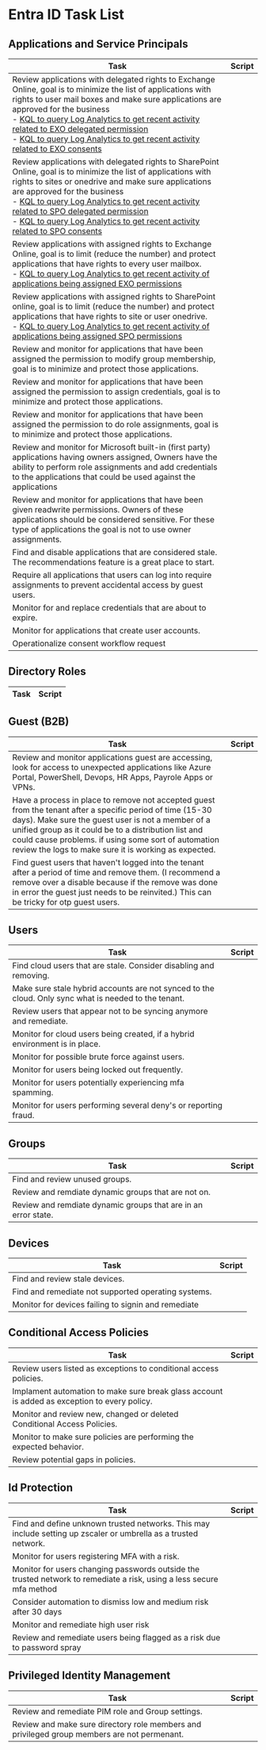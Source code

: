 # Entra ID Task List


## Applications and Service Principals

| Task | Script |
| --------------------- | --------------------- |
| Review applications with delegated rights to Exchange Online, goal is to minimize the list of applications with rights to user mail boxes and make sure applications are approved for the business </br> - [KQL to query Log Analytics to get recent activity related to EXO delegated permission](https://github.com/chadmcox/Azure_Active_Directory/blob/master/Log%20Analytics/Useful%20Application%20Queries/Get%20applications%20recently%20granted%20oauth2%20delegated%20permission%20to%20EXO.kql) </br> - [KQL to query Log Analytics to get recent activity related to EXO consents](https://github.com/chadmcox/Azure_Active_Directory/blob/master/Log%20Analytics/Useful%20Application%20Queries/Get%20recently%20consented%20to%20EXO%20permission.kql) |  |
| Review applications with delegated rights to SharePoint Online, goal is to minimize the list of applications with rights to sites or onedrive and make sure applications are approved for the business </br> - [KQL to query Log Analytics to get recent activity related to SPO delegated permission](https://github.com/chadmcox/Azure_Active_Directory/blob/master/Log%20Analytics/Useful%20Application%20Queries/Get%20applications%20recently%20granted%20oauth2%20delegated%20permission%20to%20SPO.kql) </br> - [KQL to query Log Analytics to get recent activity related to SPO consents](https://github.com/chadmcox/Azure_Active_Directory/blob/master/Log%20Analytics/Useful%20Application%20Queries/Get%20recently%20consented%20to%20SPO%20permission.kql)|  |
| Review applications with assigned rights to Exchange Online, goal is to limit (reduce the number) and protect applications that have rights to every user mailbox.</br> - [KQL to query Log Analytics to get recent activity of applications being assigned EXO permissions](https://github.com/chadmcox/Azure_Active_Directory/blob/master/Log%20Analytics/Useful%20Application%20Queries/Get%20application%20recently%20assigned%20permission%20to%20EXO.kql)  |  |
| Review applications with assigned rights to SharePoint online, goal is to limit (reduce the number) and protect applications that have rights to site or user onedrive. </br> - [KQL to query Log Analytics to get recent activity of applications being assigned SPO permissions](https://github.com/chadmcox/Azure_Active_Directory/blob/master/Log%20Analytics/Useful%20Application%20Queries/Get%20application%20recently%20assigned%20permission%20to%20SPO.kql) |  |
| Review and monitor for applications that have been assigned the permission to modify group membership, goal is to minimize and protect those applications.  |  |
| Review and monitor for applications that have been assigned the permission to assign credentials, goal is to minimize and protect those applications.  |  |
| Review and monitor for applications that have been assigned the permission to do role assignments, goal is to minimize and protect those applications.  |  |
| Review and monitor for Microsoft built-in (first party) applications having owners assigned, Owners have the ability to perform role assignments and add credentials to the applications that could be used against the applications  |  |
| Review and monitor for applications that have been given readwrite permissions.  Owners of these applications should be considered sensitive.  For these type of applications the goal is not to use owner assignments.  |  |
| Find and disable applications that are considered stale. The recommendations feature is a great place to start. |  |
| Require all applications that users can log into require assignments to prevent accidental access by guest users.  |  |
| Monitor for and replace credentials that are about to expire.    |  |
| Monitor for applications that create user accounts.    |  |
| Operationalize consent workflow request  |  |

## Directory Roles

| Task | Script |
| --------------------- | --------------------- |

## Guest (B2B)

| Task | Script |
| --------------------- | --------------------- |
| Review and monitor applications guest are accessing, look for access to unexpected applications like Azure Portal, PowerShell, Devops, HR Apps, Payrole Apps or VPNs. |  |
|  Have a process in place to remove not accepted guest from the tenant after a specific period of time (15-30 days).  Make sure the guest user is not a member of a unified group as it could be to a distribution list and could cause problems.  if using some sort of automation review the logs to make sure it is working as expected. |  |
| Find guest users that haven't logged into the tenant after a period of time and remove them.  (I recommend a remove over a disable because if the remove was done in error the guest just needs to be reinvited.) This can be tricky for otp guest users. |  |

## Users

| Task | Script |
| --------------------- | --------------------- |
| Find cloud users that are stale.  Consider disabling and removing. |  |
| Make sure stale hybrid accounts are not synced to the cloud.  Only sync what is needed to the tenant. |  |
| Review users that appear not to be syncing anymore and remediate. |  |
| Monitor for cloud users being created, if a hybrid environment is in place. |  |
| Monitor for possible brute force against users. |  |
| Monitor for users being locked out frequently. |  |
| Monitor for users potentially experiencing mfa spamming. |  |
| Monitor for users performing several deny's or reporting fraud. |  |

## Groups

| Task | Script |
| --------------------- | --------------------- |
| Find and review unused groups. |  |
| Review and remdiate dynamic groups that are not on. |  |
| Review and remdiate dynamic groups that are in an error state. |  |

## Devices

| Task | Script |
| --------------------- | --------------------- |
| Find and review stale devices. |  |
| Find and remediate not supported operating systems. |  |
| Monitor for devices failing to signin and remediate |  |

## Conditional Access Policies

| Task | Script |
| --------------------- | --------------------- |
| Review users listed as exceptions to conditional access policies. |  |
| Implament automation to make sure break glass account is added as exception to every policy. |  |
| Monitor and review new, changed or deleted Conditional Access Policies. |  |
| Monitor to make sure policies are performing the expected behavior. |  |
| Review potential gaps in policies. |  |

## Id Protection

| Task | Script |
| --------------------- | --------------------- |
| Find and define unknown trusted networks. This may include setting up zscaler or umbrella as a trusted network. |  |
| Monitor for users registering MFA with a risk. |  |
| Monitor for users changing passwords outside the trusted network to remediate a risk, using a less secure mfa method |  |
| Consider automation to dismiss low and medium risk after 30 days |  |
| Monitor and remediate high user risk |  |
| Review and remediate users being flagged as a risk due to password spray |  |

## Privileged Identity Management

| Task | Script |
| --------------------- | --------------------- |
| Review and remediate PIM role and Group settings. |  |
| Review and make sure directory role members and privileged group members are not permenant. |  |
